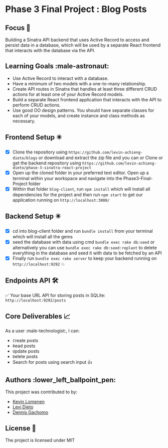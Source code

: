 # Phase 3 Final Project : Blog Posts
## Focus :dart:
Building a Sinatra API backend that uses Active Record to access and persist data in a database, which will be used by a separate React frontend that interacts with the database via the API.
## Learning Goals :male-astronaut:
- Use Active Record to interact with a database.
- Have a minimum of two models with a one-to-many relationship.
- Create API routes in Sinatra that handles at least three different CRUD actions for at least one of your Active Record models.
- Build a separate React frontend application that interacts with the API to perform CRUD actions.
- Use good OO design patterns. You should have separate classes for each of your models, and create instance and class methods as necessary.
## Frontend Setup :eight_pointed_black_star:
- [x] Clone the repository using `https://github.com/levin-achieng-dieto/blogs` or download and extract the zip file and you can or Clone or get the backend repository using `https://github.com/levin-achieng-dieto/phase-3-sinatra-react-project`
- [x] Open up the cloned folder in your preferred text editor. Open up a terminal within your workspace and navigate into the Phase3-Final-Project folder
- [x] Within that folder `blog-client`, run `npm install` which will install all dependencies for the project and then run `npm start` to get our application running on `http://localhost:3000/`
## Backend Setup :eight_pointed_black_star:
- [x] cd into blog-client folder and run `bundle install` from your terminal which will install all the gems
- [x] seed the database with data using cmd `bundle exec rake db:seed` or alternatively you can use `bundle exec rake db:seed:replant` to delete everything in the database and seed it with data to be fetched by an API
- [x] Finally run `bundle exec rake server` to keep your backend running on `http://localhost:9292` :boom:
## Endpoints API :hammer_and_wrench:
:white_check_mark: Your base URL API for storing posts in SQLite: `http://localhost:9292/posts`
## Core Deliverables :chart_with_upwards_trend:
As a user :male-technologist:, I can:
- `C`reate posts
- `R`ead posts
- `U`pdate posts
- `D`elete posts
- Search for posts using search input :+1:
## Authors :lower_left_ballpoint_pen:
This project was contributed to by:
- [Kevin Lomenen](https://github.com/kevin-lomenen)
- [Levi Dieto](https://github.com/levin-achieng-dieto)
- [Dennis Gachomo](https://github.com/GachomoX)
## License :page_facing_up:
The project is licensed under MIT